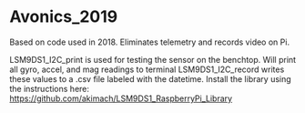 # Avonics_2019
Based on code used in 2018. Eliminates telemetry and records video on Pi.

LSM9DS1_I2C_print is used for testing the sensor on the benchtop. Will print all gyro, accel, and mag readings to terminal
LSM9DS1_I2C_record writes these values to a .csv file labeled with the datetime.
Install the library using the instructions here: https://github.com/akimach/LSM9DS1_RaspberryPi_Library
